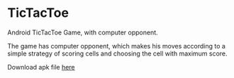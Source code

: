 # TicTacToe

Android TicTacToe Game, with computer opponent.

The game has computer opponent, which makes his moves according to a simple strategy of scoring cells and choosing the cell with maximum score.

Download apk file [here](http://)
